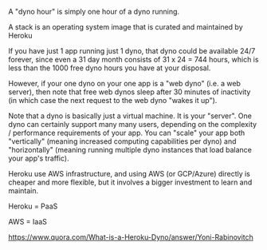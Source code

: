 A "dyno hour" is simply one hour of a dyno running. 

A stack is an operating system image that is curated and maintained by Heroku


If you have just 1 app running just 1 dyno, that dyno could be available 24/7 forever, since even a 31 day month consists of 31 x 24 = 744 hours, which is less than the 1000 free dyno hours you have at your disposal.

However, if your one dyno on your one app is a "web dyno" (i.e. a web server), then note that free web dynos sleep after 30 minutes of inactivity (in which case the next request to the web dyno "wakes it up").

Note that a dyno is basically just a virtual machine. It is your "server". One dyno can certainly support many many users, depending on the complexity / performance requirements of your app. You can "scale" your app both "vertically" (meaning increased computing capabilities per dyno) and "horizontally" (meaning running multiple dyno instances that load balance your app's traffic).

Heroku use AWS infrastructure, and using AWS (or GCP/Azure) directly is cheaper and more flexible, but it involves a bigger investment to learn and maintain.

Heroku = PaaS

AWS = IaaS

https://www.quora.com/What-is-a-Heroku-Dyno/answer/Yoni-Rabinovitch
